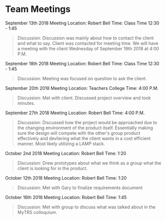 # Team Meetings


September 13th 2018 Meeting
Location: Robert Bell
Time: Class Time 12:30 - 1:45
>Discussion:
Discussion was mainly about how to contact the client and what to say. Client was contacted for meeting time. We will have a meeting with the client Wednesday of September 19th 2018 at 4:00 P.M.


September 18th 2018 Meeting
Location: Robert Bell
Time: Class Time 12:30 - 1:45
>Discussion:
Meeting was focused on question to ask the client.



September 20th 2018 Meeting
Location: Teachers College
Time: 4:00 P.M.
>Discussion:
Met with client. Discussed project overview and took minutes.


September 27th 2018 Meeting
Location: Robert Bell
Time: 4:00 P.M.
>Discussion:
Discussed how the project would be approached due to the changing environment of the product itself. Essentially making sure the design will compete with the other's group product effectively and devliering what the client wants in a cost efficient manner. Most likely utilizing a LAMP stack.

October 2nd 2018 Meeting
Location: Robert Bell
Time: 1:20
>Discussion:
Drew prototypes about what we think as a group what the client is looking for in the product.

October 12th 2018 Meeting
Location: Robert Bell
Time: 1:20
>Discussion:
Met with Gary to finalize requirements document

October 16th 2018 Meeting
Location: Robert Bell
Time: 1:45
>Discussion:
Met with group to discuss what was talked about in the MyTRS colloquium.
